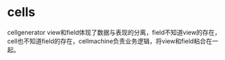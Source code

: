 # cells
cellgenerator
view和field体现了数据与表现的分离，field不知道view的存在，cell也不知道field的存在，cellmachine负责业务逻辑，将view和field粘合在一起。

